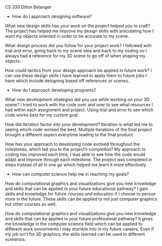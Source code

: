 CS 330 Dillon Belanger

 - How do I approach designing software?

What new design skills has your work on the project helped you to craft?
The project has helped me improve my design skills with articulating how I want my objects oriented in order to be accurate to my scene.

What design process did you follow for your project work?
I followed with trial and error, going back to my scene idea and back to my coding so I always had a reference for my 3D scene to go off of when shaping my objects. 

How could tactics from your design approach be applied in future work?
I can use these design skills I have learned to apply them to future jobs I have which include designing based off references or scenes.

 - How do I approach developing programs?
   
What new development strategies did you use while working on your 3D scene?
I tried to work with the code over and over to see what resources I had within each assignment and project. Using trial and error to see which code works best for my current goal.


How did iteration factor into your development?
Iteration is what led me to seeing whcih code worked the best. Multiple iterations of the final project brought a different aspect everytime leading to the final product.

How has your approach to developing code evolved throughout the milestones, which led you to the project’s completion?
My approach to coding has improved each time, I was able to see how the code would adapt and improve through each milestone. The project was completed in steps instead of all in one go which helped me learn
it more effectively. 
 - How can computer science help me in reaching my goals?

How do computational graphics and visualizations give you new knowledge and skills that can be applied in your future educational pathway?
I gain skills and knowledge for future courses and education if I choose to persue more in the future. These skills can be applied to not just computer graphics but other courses as well. 

How do computational graphics and visualizations give you new knowledge and skills that can be applied in your future professional pathway?
It gives me knowledge in the computer science field which can be applied to different work enviorments I may stumble into in my future careers. Even if my job isn't 
for 3D graphics, the skills learned can be used in different scenerios. 
